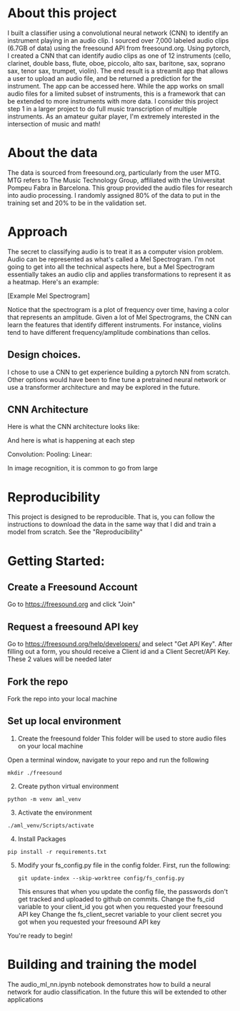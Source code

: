 # About this project
I built a classifier using a convolutional neural network (CNN) to identify an instrument playing in an audio clip. I sourced over 7,000 labeled audio clips (6.7GB of data) using the freesound API from freesound.org. Using pytorch, I created a CNN that can identify audio clips as one of 12 instruments (cello, clarinet, double bass, flute, oboe, piccolo, alto sax, baritone, sax, soprano sax, tenor sax, trumpet, violin). The end result is a streamlit app that allows a user to upload an audio file, and be returned a prediction for the instrument. The app can be accessed here. While the app works on small audio files for a limited subset of instruments, this is a framework that can be extended to more instruments with more data. I consider this project step 1 in a larger project to do full music transcription of multiple instruments. As an amateur guitar player, I'm extremely interested in the intersection of music and math!

# About the data
The data is sourced from freesound.org, particularly from the user MTG. MTG refers to The Music Technology Group, affiliated with the Universitat Pompeu Fabra in Barcelona. This group provided the audio files for research into audio processing. I randomly assigned 80% of the data to put in the training set and 20% to be in the validation set.

# Approach
The secret to classifying audio is to treat it as a computer vision problem. Audio can be represented as what's called a Mel Spectrogram. I'm not going to get into all the technical aspects here, but a Mel Spectrogram essentially takes an audio clip and applies transformations to represent it as a heatmap. Here's an example:

[Example Mel Spectrogram]


Notice that the spectrogram is a plot of frequency over time, having a color that represents an amplitude. Given a lot of Mel Spectrograms, the CNN can learn the features that identify different instruments. For instance, violins tend to have different frequency/amplitude combinations than cellos.

## Design choices.
I chose to use a CNN to get experience building a pytorch NN from scratch. Other options would have been to fine tune a pretrained neural network or use a transformer architecture and may be explored in the future. 

## CNN Architecture 

Here is what the CNN architecture looks like:

And here is what is happening at each step 

Convolution:
Pooling:
Linear:

In image recognition, it is common to go from large 

# Reproducibility
This project is designed to be reproducible. That is, you can follow the instructions to download the data in the same way that I did and train a model from scratch. See the "Reproducibility"


# Getting Started:

## Create a Freesound Account

Go to https://freesound.org and click "Join"

## Request a freesound API key

Go to https://freesound.org/help/developers/ and select "Get API Key". After filling out a form, you should receive a Client id and a Client Secret/API Key. These 2 values will be needed later

## Fork the repo
Fork the repo into your local machine

## Set up local environment

1) Create the freesound folder 
This folder will be used to store audio files on your local machine

Open a terminal window, navigate to your repo and run the following 
~~~
mkdir ./freesound
~~~

2)  Create python virtual environment
~~~
python -m venv aml_venv
~~~

3)   Activate the environment
~~~
./aml_venv/Scripts/activate
~~~

4) Install Packages
~~~
pip install -r requirements.txt
~~~

5) Modify your fs_config.py file in the config folder.
   First, run the following:
   ~~~
   git update-index --skip-worktree config/fs_config.py
   ~~~
   This ensures that when you update the config file, the passwords don't get tracked and uploaded to github on commits.
   Change the fs_cid variable to your client_id you got when you requested your freesound API key
   Change the fs_client_secret variable to your client secret you got when you requested your freesound API key

You're ready to begin!


# Building and training the model
The audio_ml_nn.ipynb notebook demonstrates how to build a neural network for audio classification. In the future this will be extended to other applications


